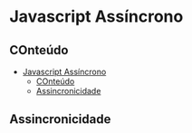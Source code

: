 # Javascript Assíncrono
## COnteúdo

- [Javascript Assíncrono](#javascript-assíncrono)
  - [COnteúdo](#conteúdo)
  - [Assincronicidade](#assincronicidade)

## Assincronicidade